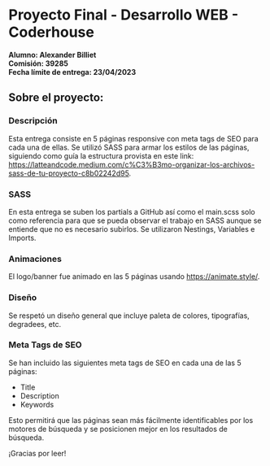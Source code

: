 # Proyecto Final - Desarrollo WEB - Coderhouse

**Alumno: Alexander Billiet** <br>
**Comisión: 39285** <br>
**Fecha límite de entrega: 23/04/2023** <br>

## Sobre el proyecto:

### Descripción

Esta entrega consiste en 5 páginas responsive con meta tags de SEO para cada una de ellas. Se utilizó SASS para armar los estilos de las páginas, siguiendo como guía la estructura provista en este link: https://latteandcode.medium.com/c%C3%B3mo-organizar-los-archivos-sass-de-tu-proyecto-c8b02242d95.

### SASS

En esta entrega se suben los partials a GitHub así como el main.scss solo como referencia para que se pueda observar el trabajo en SASS aunque se entiende que no es necesario subirlos. Se utilizaron Nestings, Variables e Imports.

### Animaciones

El logo/banner fue animado en las 5 páginas usando https://animate.style/.

### Diseño

Se respetó un diseño general que incluye paleta de colores, tipografías, degradees, etc.  

### Meta Tags de SEO

Se han incluido las siguientes meta tags de SEO en cada una de las 5 páginas:
- Title
- Description
- Keywords

Esto permitirá que las páginas sean más fácilmente identificables por los motores de búsqueda y se posicionen mejor en los resultados de búsqueda. 

¡Gracias por leer!

